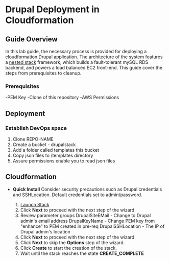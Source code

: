 # Drupal Deployment in Cloudformation

## Guide Overview

In this lab guide, the necessary process is provided for deploying a cloudformation Drupal application. The architecture of the system features a [nested stack](https://aws.amazon.com/blogs/devops/use-nested-stacks-to-create-reusable-templates-and-support-role-specialization/) framework, which builds a fault-tolerant mySQL RDS backend, and powers a load balanced EC2 front-end. This guide cover the steps from prerequisites to cleanup.

### Prerequisites

-PEM Key
-Clone of this repository
-AWS Permissions

## Deployment

### Establish DevOps space

   1. Clone REPO-NAME
   2. Create a bucket - drupalstack
   3. Add a folder called templates this bucket
   4. Copy json files to /templates directory
   5. Assure permissions enable you to read json files

## Cloudformation

* **Quick Install** Consider security precautions such as Drupal credentials and SSHLocation. Default credentials set to admin/password.

    1. <a href="https://console.aws.amazon.com/cloudformation/home#/stacks/new?stackName=ion&templateURL=https://s3.amazonaws.com/drupalstack/templates/root.json">Launch Stack</a>
    2. Click **Next** to proceed with the next step of the wizard.
    3. Review parameter groups
          DrupalSiteEMail - Change to Drupal admin's email address
          DrupalKeyName - Change PEM key from "enhance" to PEM created in pre-req
          DrupalSSHLocation - The IP of Drupal admin's location
    4. Click **Next** to proceed with the next step of the wizard.
    5. Click **Next** to skip the **Options** step of the wizard.
    6. Click **Create** to start the creation of the stack.
    7. Wait until the stack reaches the state **CREATE_COMPLETE**
